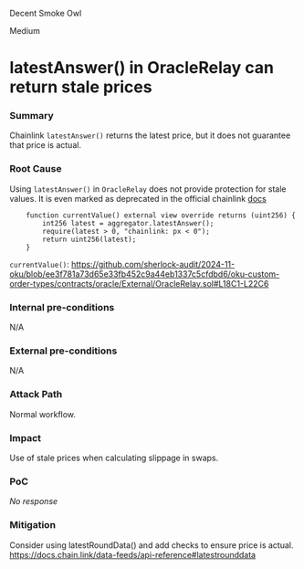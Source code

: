 Decent Smoke Owl

Medium

# latestAnswer() in OracleRelay can return stale prices

### Summary

Chainlink `latestAnswer()` returns the latest price, but it does not guarantee that price is actual.
### Root Cause

Using `latestAnswer()` in `OracleRelay` does not provide protection for stale values. It is even marked as deprecated in the official chainlink [docs](https://docs.chain.link/data-feeds/api-reference#latestanswer)
```solidity
    function currentValue() external view override returns (uint256) {
        int256 latest = aggregator.latestAnswer();
        require(latest > 0, "chainlink: px < 0");
        return uint256(latest);
    }
```

`currentValue()`: https://github.com/sherlock-audit/2024-11-oku/blob/ee3f781a73d65e33fb452c9a44eb1337c5cfdbd6/oku-custom-order-types/contracts/oracle/External/OracleRelay.sol#L18C1-L22C6
### Internal pre-conditions

N/A
### External pre-conditions

N/A
### Attack Path

Normal workflow.
### Impact

Use of stale prices when calculating slippage in swaps.
### PoC

_No response_
### Mitigation

Consider using latestRoundData() and add checks to ensure price is actual.
https://docs.chain.link/data-feeds/api-reference#latestrounddata